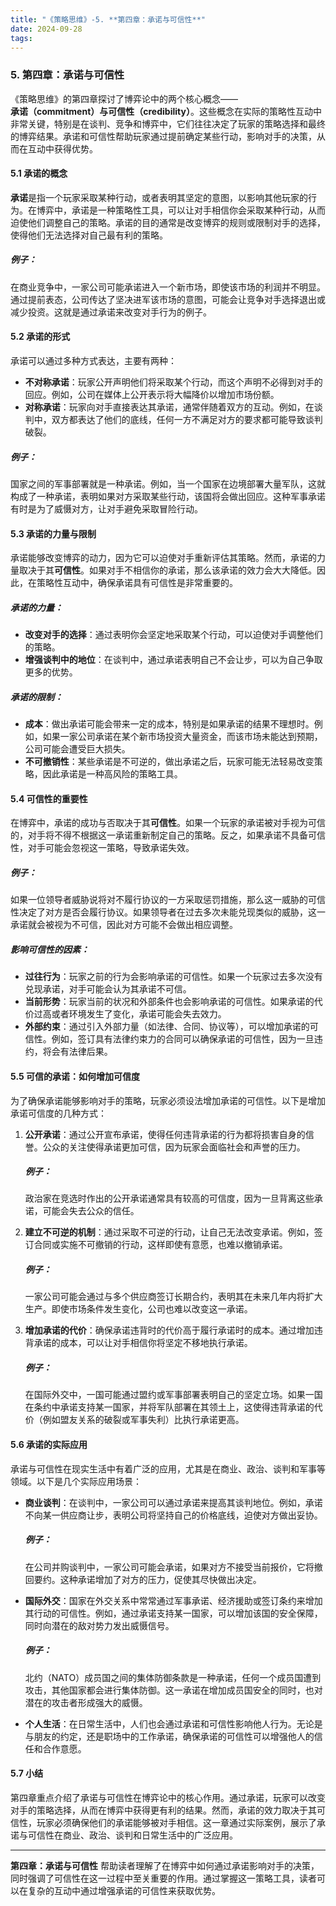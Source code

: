 ```yaml
---
title: "《策略思维》-5. **第四章：承诺与可信性**"
date: 2024-09-28
tags: 
---
```

### 5. **第四章：承诺与可信性**

《策略思维》的第四章探讨了博弈论中的两个核心概念——**承诺（commitment）**与**可信性（credibility）**。这些概念在实际的策略性互动中非常关键，特别是在谈判、竞争和博弈中，它们往往决定了玩家的策略选择和最终的博弈结果。承诺和可信性帮助玩家通过提前确定某些行动，影响对手的决策，从而在互动中获得优势。

#### 5.1 承诺的概念
**承诺**是指一个玩家采取某种行动，或者表明其坚定的意图，以影响其他玩家的行为。在博弈中，承诺是一种策略性工具，可以让对手相信你会采取某种行动，从而迫使他们调整自己的策略。承诺的目的通常是改变博弈的规则或限制对手的选择，使得他们无法选择对自己最有利的策略。

##### 例子：
在商业竞争中，一家公司可能承诺进入一个新市场，即使该市场的利润并不明显。通过提前表态，公司传达了坚决进军该市场的意图，可能会让竞争对手选择退出或减少投资。这就是通过承诺来改变对手行为的例子。

#### 5.2 承诺的形式
承诺可以通过多种方式表达，主要有两种：
- **不对称承诺**：玩家公开声明他们将采取某个行动，而这个声明不必得到对手的回应。例如，公司在媒体上公开表示将大幅降价以增加市场份额。
- **对称承诺**：玩家向对手直接表达其承诺，通常伴随着双方的互动。例如，在谈判中，双方都表达了他们的底线，任何一方不满足对方的要求都可能导致谈判破裂。

##### 例子：
国家之间的军事部署就是一种承诺。例如，当一个国家在边境部署大量军队，这就构成了一种承诺，表明如果对方采取某些行动，该国将会做出回应。这种军事承诺有时是为了威慑对方，让对手避免采取冒险行动。

#### 5.3 承诺的力量与限制
承诺能够改变博弈的动力，因为它可以迫使对手重新评估其策略。然而，承诺的力量取决于其**可信性**。如果对手不相信你的承诺，那么该承诺的效力会大大降低。因此，在策略性互动中，确保承诺具有可信性是非常重要的。

##### 承诺的力量：
- **改变对手的选择**：通过表明你会坚定地采取某个行动，可以迫使对手调整他们的策略。
- **增强谈判中的地位**：在谈判中，通过承诺表明自己不会让步，可以为自己争取更多的优势。

##### 承诺的限制：
- **成本**：做出承诺可能会带来一定的成本，特别是如果承诺的结果不理想时。例如，如果一家公司承诺在某个新市场投资大量资金，而该市场未能达到预期，公司可能会遭受巨大损失。
- **不可撤销性**：某些承诺是不可逆的，做出承诺之后，玩家可能无法轻易改变策略，因此承诺是一种高风险的策略工具。

#### 5.4 可信性的重要性
在博弈中，承诺的成功与否取决于其**可信性**。如果一个玩家的承诺被对手视为可信的，对手将不得不根据这一承诺重新制定自己的策略。反之，如果承诺不具备可信性，对手可能会忽视这一策略，导致承诺失效。

##### 例子：
如果一位领导者威胁说将对不履行协议的一方采取惩罚措施，那么这一威胁的可信性决定了对方是否会履行协议。如果领导者在过去多次未能兑现类似的威胁，这一承诺就会被视为不可信，因此对方可能不会做出相应调整。

##### 影响可信性的因素：
- **过往行为**：玩家之前的行为会影响承诺的可信性。如果一个玩家过去多次没有兑现承诺，对手可能会认为其承诺不可信。
- **当前形势**：玩家当前的状况和外部条件也会影响承诺的可信性。如果承诺的代价过高或者环境发生了变化，承诺可能会失去效力。
- **外部约束**：通过引入外部力量（如法律、合同、协议等），可以增加承诺的可信性。例如，签订具有法律约束力的合同可以确保承诺的可信性，因为一旦违约，将会有法律后果。

#### 5.5 可信的承诺：如何增加可信度
为了确保承诺能够影响对手的策略，玩家必须设法增加承诺的可信性。以下是增加承诺可信度的几种方式：

1. **公开承诺**：通过公开宣布承诺，使得任何违背承诺的行为都将损害自身的信誉。公众的关注使得承诺更加可信，因为玩家会面临社会和声誉的压力。
   
   ##### 例子：
   政治家在竞选时作出的公开承诺通常具有较高的可信度，因为一旦背离这些承诺，可能会失去公众的信任。

2. **建立不可逆的机制**：通过采取不可逆的行动，让自己无法改变承诺。例如，签订合同或实施不可撤销的行动，这样即使有意愿，也难以撤销承诺。

   ##### 例子：
   一家公司可能会通过与多个供应商签订长期合约，表明其在未来几年内将扩大生产。即使市场条件发生变化，公司也难以改变这一承诺。

3. **增加承诺的代价**：确保承诺违背时的代价高于履行承诺时的成本。通过增加违背承诺的成本，可以让对手相信你将坚定不移地执行承诺。

   ##### 例子：
   在国际外交中，一国可能通过盟约或军事部署表明自己的坚定立场。如果一国在条约中承诺支持某一国家，并将军队部署在其领土上，这使得违背承诺的代价（例如盟友关系的破裂或军事失利）比执行承诺更高。

#### 5.6 承诺的实际应用
承诺与可信性在现实生活中有着广泛的应用，尤其是在商业、政治、谈判和军事等领域。以下是几个实际应用场景：

- **商业谈判**：在谈判中，一家公司可以通过承诺来提高其谈判地位。例如，承诺不向某一供应商让步，表明公司将坚持自己的价格底线，迫使对方做出妥协。
  
  ##### 例子：
  在公司并购谈判中，一家公司可能会承诺，如果对方不接受当前报价，它将撤回要约。这种承诺增加了对方的压力，促使其尽快做出决定。

- **国际外交**：国家在外交关系中常常通过军事承诺、经济援助或签订条约来增加其行动的可信性。例如，通过承诺支持某一国家，可以增加该国的安全保障，同时向潜在的敌对势力发出威慑信号。

  ##### 例子：
  北约（NATO）成员国之间的集体防御条款是一种承诺，任何一个成员国遭到攻击，其他国家都会进行集体防御。这一承诺在增加成员国安全的同时，也对潜在的攻击者形成强大的威慑。

- **个人生活**：在日常生活中，人们也会通过承诺和可信性影响他人行为。无论是与朋友的约定，还是职场中的工作承诺，确保承诺的可信性可以增强他人的信任和合作意愿。

#### 5.7 小结
第四章重点介绍了承诺与可信性在博弈论中的核心作用。通过承诺，玩家可以改变对手的策略选择，从而在博弈中获得更有利的结果。然而，承诺的效力取决于其可信性，玩家必须确保他们的承诺能够被对手相信。这一章通过实际案例，展示了承诺与可信性在商业、政治、谈判和日常生活中的广泛应用。

---

**第四章：承诺与可信性** 帮助读者理解了在博弈中如何通过承诺影响对手的决策，同时强调了可信性在这一过程中至关重要的作用。通过掌握这一策略工具，读者可以在复杂的互动中通过增强承诺的可信性来获取优势。